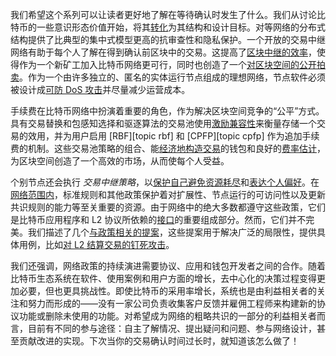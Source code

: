 我们希望这个系列可以让读者更好地了解在等待确认时发生了什么。我们从讨论比特币的一些意识形态价值开始，将其[转化][policy01]为其结构和设计目标。对等网络的分布式结构提供了比典型的集中式模型更高的抗审查性和隐私保护。一个开放的交易中继网络有助于每个人了解在得到确认前区块中的交易。这提高了[区块中继的效率][policy01]，使得作为一个新矿工加入比特币网络更可行，同时也创造了一个[对区块空间的公开拍卖][policy02]。作为一个由许多独立的、匿名的实体运行节点组成的理想网络，节点软件必须被设计成[可防 DoS 攻击][policy05]并尽量减少运营成本。

手续费在比特币网络中扮演着重要的角色，作为解决区块空间竞争的“公平”方式。具有交易替换和包感知选择和驱逐算法的交易池使用[激励兼容性][policy02]来衡量存储一个交易的效用，并为用户启用 [RBF][topic rbf] 和 [CPFP][topic cpfp] 作为追加手续费的机制。这些交易池策略的组合、能[经济地构造交易][policy03]的钱包和良好的[费率估计][policy04]，为区块空间创造了一个高效的市场，从而使每个人受益。

个别节点还会执行 _交易中继策略_，以[保护自己避免资源耗尽][policy05]和[表达个人偏好][policy06]。在[网络范围内][policy07]，标准规则和其他政策保护着对扩展性、节点运行的可访问性以及更新共识规则的能力等至关重要的资源。由于网络中的绝大多数都遵守这些政策，它们是比特币应用程序和 L2 协议所依赖的[接口][policy08]的重要组成部分。然而，它们并不完美。我们描述了几个[与政策相关的提案][policy09]，这些提案用于解决广泛的局限性，提供具体用例，比如[对 L2 结算交易的钉死攻击][policy08]。

我们还强调，网络政策的持续演进需要协议、应用和钱包开发者之间的合作。随着比特币生态系统在软件、使用案例和用户方面的增长，去中心化的决策过程变得更加必要，但也更具挑战性。即使比特币的采用率增长，系统也是由利益相关者的关注和努力而形成的——没有一家公司负责收集客户反馈并雇佣工程师来构建新的协议功能或删除未使用的功能。对希望成为网络的粗略共识的一部分的利益相关者而言，目前有不同的参与途径：自主了解情况、提出疑问和问题、参与网络设计，甚至贡献改进的实现。下次当你的交易确认时间过长时，就知道该怎么做了！

[policy01]: /zh/newsletters/2023/05/17/#等待确认-1-我们为什么需要一个交易池
[policy02]: /zh/newsletters/2023/05/24/#等待确认-2激励
[policy03]: /zh/newsletters/2023/05/31/#等待确认3竞价区块空间
[policy04]: /zh/newsletters/2023/06/07/#等待确认-4费率估算
[policy05]: /zh/newsletters/2023/06/14/#等待确认-5用于保护节点资源的规则
[policy06]: /zh/newsletters/2023/06/21/#等待确认-6规则一致性
[policy07]: /zh/newsletters/2023/06/28/#等待确认-7网络资源
[policy08]: /zh/newsletters/2023/07/05/#等待确认-8交易池规则是个接口
[policy09]: /zh/newsletters/2023/07/12/#等待确认-9规则提案
